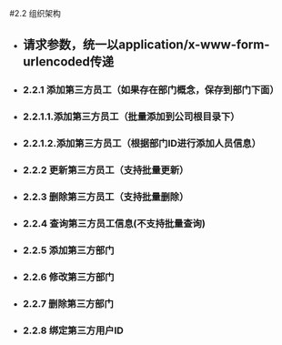 #2.2 组织架构
- ## 请求参数，统一以application/x-www-form-urlencoded传递

- ###  2.2.1 添加第三方员工（如果存在部门概念，保存到部门下面）
- ### 2.2.1.1.添加第三方员工（批量添加到公司根目录下）
- ### 2.2.1.2.添加第三方员工（根据部门ID进行添加人员信息）
- ### 2.2.2 更新第三方员工（支持批量更新）
- ### 2.2.3 删除第三方员工（支持批量删除）
- ### 2.2.4 查询第三方员工信息(不支持批量查询)
- ### 2.2.5 添加第三方部门
- ### 2.2.6 修改第三方部门
- ### 2.2.7 删除第三方部门
- ### 2.2.8 绑定第三方用户ID






